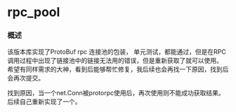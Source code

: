 # rpc_pool

### 概述 ###

该版本库实现了ProtoBuf rpc 连接池的包装，
单元测试，都能通过，但是在RPC调用过程中出现了链接池中的链接无法用的错误，但是重新获取了就可以使用。
希望有同样需求的大神，看到后能够帮忙修复，我后续也会再找一下原因，找到后会再次提交。

找到原因，当一个net.Conn被protorpc使用后，再次使用则不能成功获取结果。后续自己重新实现了一个。
